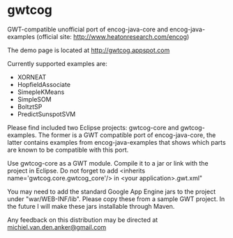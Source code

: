gwtcog
======

GWT-compatible unofficial port of encog-java-core and encog-java-examples (official site: http://www.heatonresearch.com/encog)

The demo page is located at http://gwtcog.appspot.com

Currently supported examples are:
* XORNEAT
* HopfieldAssociate
* SimepleKMeans
* SimpleSOM
* BoltztSP
* PredictSunspotSVM

Please find included two Eclipse projects: gwtcog-core and gwtcog-examples. The former is a GWT compatible port of encog-java-core, the latter contains examples from encog-java-examples that shows which parts are known to be compatible with this port.

Use gwtcog-core as a GWT module. Compile it to a jar or link with the project in Eclipse. Do not forget to add &#60;inherits name='gwtcog.core.gwtcog_core'/&#62; in &#60;your application&#62;.gwt.xml"

You may need to add the standard Google App Engine jars to the project under "war/WEB-INF/lib". Please copy these from a sample GWT project. In the future I will make these jars installable through Maven.

Any feedback on this distribution may be directed at michiel.van.den.anker@gmail.com